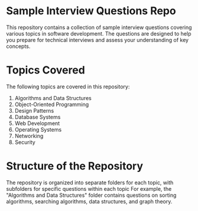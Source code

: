 # Sample Interview Questions Repo

This repository contains a collection of sample interview questions covering various topics in software development. The questions are designed to help you prepare for technical interviews and assess your understanding of key concepts.

# Topics Covered
The following topics are covered in this repository:

1. Algorithms and Data Structures
2. Object-Oriented Programming
3. Design Patterns
4. Database Systems
5. Web Development
6. Operating Systems
7. Networking
8. Security

# Structure of the Repository

The repository is organized into separate folders for each topic, with subfolders for specific questions within each topic
For example, the "Algorithms and Data Structures" folder contains questions on sorting algorithms, searching algorithms, data structures, and graph theory.
